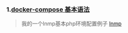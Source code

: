 ### 1.[docker-compose 基本语法](https://github.com/ericivan/docker-compose-/blob/master/src/docker-compose.md)



> 我的一个lnmp基本php环境配置例子 [lnmp](https://github.com/ericivan/docker_lnmp)
